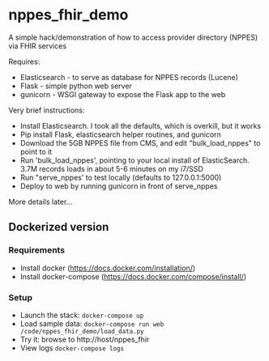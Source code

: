# nppes_fhir_demo
A simple hack/demonstration of how to access provider directory (NPPES) via FHIR services

Requires:
- Elasticsearch - to serve as database for NPPES records (Lucene)
- Flask - simple python web server
- gunicorn - WSGI gateway to expose the Flask app to the web


Very brief instructions:
- Install Elasticsearch. I took all the defaults, which is overkill, but it works
- Pip install Flask, elasticsearch helper routines, and gunicorn
- Download the 5GB NPPES file from CMS, and edit "bulk_load_nppes" to point to it
- Run 'bulk_load_nppes', pointing to your local install of ElasticSearch. 3.7M records loads in about 5-6 minutes on my i7/SSD
- Run "serve_nppes' to test locally (defaults to 127.0.0.1:5000)
- Deploy to web by running gunicorn in front of serve_nppes


More details later...
  

## Dockerized version

### Requirements

 * Install docker (https://docs.docker.com/installation/)
 * Install docker-compose (https://docs.docker.com/compose/install/)

### Setup

 * Launch the stack: `docker-compose up`
 * Load sample data: `docker-compose run web /code/nppes_fhir_demo/load_data.py`
 * Try it: browse to http://host/nppes_fhir
 * View logs `docker-compose logs`

